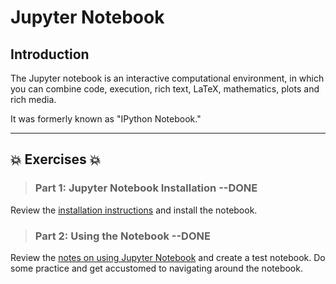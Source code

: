 # Jupyter Notebook

## Introduction
The Jupyter notebook is an interactive computational environment, in which you can combine code, execution, rich text, LaTeX, mathematics, plots and rich media.  

It was formerly known as "IPython Notebook."  

---
 
## :boom: Exercises :boom:

>### Part 1:  Jupyter Notebook Installation --DONE
Review the [installation instructions](jupyter_notebook_1_install.md) and install the notebook.

>### Part 2:  Using the Notebook --DONE
Review the [notes on using Jupyter Notebook](jupyter_notebook_2_use.md) and create a test notebook.  Do some practice and get accustomed to navigating around the notebook.  

 
 
 


